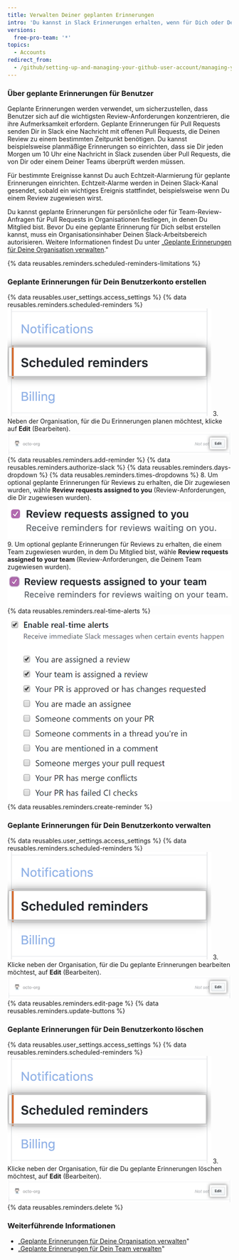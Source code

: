 ```yaml
---
title: Verwalten Deiner geplanten Erinnerungen
intro: 'Du kannst in Slack Erinnerungen erhalten, wenn für Dich oder Dein Team Pull Requests auf einen Review warten.'
versions:
  free-pro-team: '*'
topics:
  - Accounts
redirect_from:
  - /github/setting-up-and-managing-your-github-user-account/managing-your-scheduled-reminders
---
```

### Über geplante Erinnerungen für Benutzer

Geplante Erinnerungen werden verwendet, um sicherzustellen, dass Benutzer sich auf die wichtigsten Review-Anforderungen konzentrieren, die ihre Aufmerksamkeit erfordern. Geplante Erinnerungen für Pull Requests senden Dir in Slack eine Nachricht mit offenen Pull Requests, die Deinen Review zu einem bestimmten Zeitpunkt benötigen. Du kannst beispielsweise planmäßige Erinnerungen so einrichten, dass sie Dir jeden Morgen um 10 Uhr eine Nachricht in Slack zusenden über Pull Requests, die von Dir oder einem Deiner Teams überprüft werden müssen.

Für bestimmte Ereignisse kannst Du auch Echtzeit-Alarmierung für geplante Erinnerungen einrichten. Echtzeit-Alarme werden in Deinen Slack-Kanal gesendet, sobald ein wichtiges Ereignis stattfindet, beispielsweise wenn Du einem Review zugewiesen wirst.

Du kannst geplante Erinnerungen für persönliche oder für Team-Review-Anfragen für Pull Requests in Organisationen festlegen, in denen Du Mitglied bist. Bevor Du eine geplante Erinnerung für Dich selbst erstellen kannst, muss ein Organisationsinhaber Deinen Slack-Arbeitsbereich autorisieren. Weitere Informationen findest Du unter „[Geplante Erinnerungen für Deine Organisation verwalten](/organizations/managing-organization-settings/managing-scheduled-reminders-for-your-organization)."

{% data reusables.reminders.scheduled-reminders-limitations %}

### Geplante Erinnerungen für Dein Benutzerkonto erstellen

{% data reusables.user_settings.access_settings %}
{% data reusables.reminders.scheduled-reminders %}
![Schaltfläche „Scheduled reminders" (Geplante Erinnerungen)](/assets/images/help/profile/scheduled-reminders-profile.png)
3. Neben der Organisation, für die Du Erinnerungen planen möchtest, klicke auf **Edit** (Bearbeiten). ![Schaltfläche „Scheduled reminders edit" (geplante Erinnerungen bearbeiten)](/assets/images/help/settings/scheduled-reminders-org-choice.png)
{% data reusables.reminders.add-reminder %}
{% data reusables.reminders.authorize-slack %}
{% data reusables.reminders.days-dropdown %}
{% data reusables.reminders.times-dropdowns %}
8. Um optional geplante Erinnerungen für Reviews zu erhalten, die Dir zugewiesen wurden, wähle **Review requests assigned to you** (Review-Anforderungen, die Dir zugewiesen wurden). ![Kontrollfeld „Review requests assigned to you" (Dir zugewiesene Review-Anforderungen)](/assets/images/help/profile/scheduled-reminders-your-requests.png)
9. Um optional geplante Erinnerungen für Reviews zu erhalten, die einem Team zugewiesen wurden, in dem Du Mitglied bist, wähle **Review requests assigned to your team** (Review-Anforderungen, die Deinem Team zugewiesen wurden). ![Kontrollfeld „Review requests assigned to your team" (Deinem Team zugewiesene Review-Anforderungen)](/assets/images/help/profile/scheduled-reminders-your-team-requests.png)
{% data reusables.reminders.real-time-alerts %}
![Kontrollfeld „Enable real-time alerts" (Echtzeit-Alarme aktivieren)](/assets/images/help/settings/scheduled-reminders-real-time-alerts-personal.png)
{% data reusables.reminders.create-reminder %}

### Geplante Erinnerungen für Dein Benutzerkonto verwalten
{% data reusables.user_settings.access_settings %}
{% data reusables.reminders.scheduled-reminders %}
![Schaltfläche „Scheduled reminders" (Geplante Erinnerungen)](/assets/images/help/profile/scheduled-reminders-profile.png)
3. Klicke neben der Organisation, für die Du geplante Erinnerungen bearbeiten möchtest, auf **Edit** (Bearbeiten). ![Schaltfläche „Scheduled reminders edit" (geplante Erinnerungen bearbeiten)](/assets/images/help/settings/scheduled-reminders-org-choice.png)
{% data reusables.reminders.edit-page %}
{% data reusables.reminders.update-buttons %}

### Geplante Erinnerungen für Dein Benutzerkonto löschen
{% data reusables.user_settings.access_settings %}
{% data reusables.reminders.scheduled-reminders %}
![Schaltfläche „Scheduled reminders" (Geplante Erinnerungen)](/assets/images/help/profile/scheduled-reminders-profile.png)
3. Klicke neben der Organisation, für die Du geplante Erinnerungen löschen möchtest, auf **Edit** (Bearbeiten). ![Schaltfläche „Scheduled reminders edit" (geplante Erinnerungen bearbeiten)](/assets/images/help/settings/scheduled-reminders-org-choice.png)
{% data reusables.reminders.delete %}

### Weiterführende Informationen

- „[Geplante Erinnerungen für Deine Organisation verwalten](/organizations/managing-organization-settings/managing-scheduled-reminders-for-your-organization)"
- „[Geplante Erinnerungen für Dein Team verwalten](/organizations/organizing-members-into-teams/managing-scheduled-reminders-for-your-team)"
